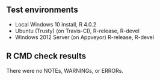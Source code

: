 ## Test environments
* Local Windows 10 install, R 4.0.2
* Ubuntu (Trusty) (on Travis-CI), R-release, R-devel
* Windows 2012 Server (on Appveyor) R-release, R-devel

## R CMD check results
There were no NOTEs, WARNINGs, or ERRORs.

